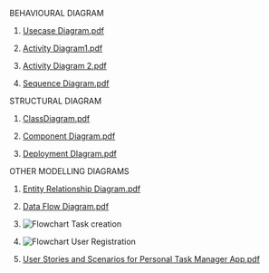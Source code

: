 BEHAVIOURAL DIAGRAM


1.  [Usecase Diagram.pdf](https://github.com/user-attachments/files/17389407/Usecase.Diagram.pdf)

2.  [Activity Diagram1.pdf](https://github.com/user-attachments/files/17389416/Activity.Diagram1.pdf)

3.  [Activity Diagram 2.pdf](https://github.com/user-attachments/files/17389418/Activity.Diagram.2.pdf)

4.  [Sequence Diagram.pdf](https://github.com/user-attachments/files/17389419/Sequence.Diagram.pdf)






STRUCTURAL DIAGRAM


1.  [ClassDiagram.pdf](https://github.com/user-attachments/files/17389421/ClassDiagram.pdf)

2.  [Component Diagram.pdf](https://github.com/user-attachments/files/17389424/Component.Diagram.pdf)

3.  [Deployment DIagram.pdf](https://github.com/user-attachments/files/17389427/Deployment.DIagram.pdf)




OTHER MODELLING DIAGRAMS




1.  [Entity Relationship Diagram.pdf](https://github.com/user-attachments/files/17389438/Entity.Relationship.Diagram.pdf)

2.  [Data Flow Diagram.pdf](https://github.com/user-attachments/files/17389444/Data.Flow.Diagram.pdf)

3.  ![Flowchart Task creation](https://github.com/user-attachments/assets/c41ff925-3a66-4c33-8525-0f0eb5f33197)

4.  ![Flowchart User Registration ](https://github.com/user-attachments/assets/d72ea9cc-a2d5-41b9-8c36-d0a4be995a2c)

5.  [User Stories and Scenarios for Personal Task Manager App.pdf](https://github.com/user-attachments/files/17389460/User.Stories.and.Scenarios.for.Personal.Task.Manager.App.pdf)












